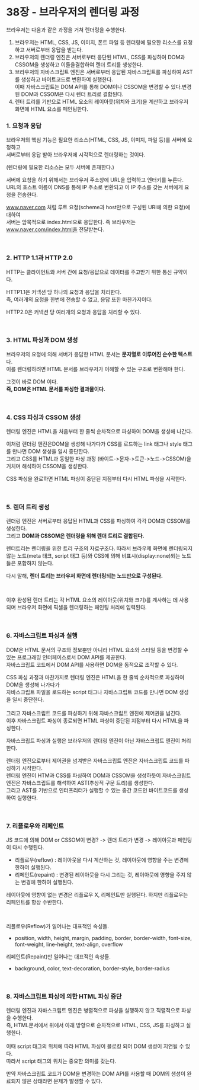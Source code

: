 # 38장 - 브라우저의 렌더링 과정

브라우저는 다음과 같은 과정을 거쳐 렌더링을 수행한다.

1. 브라우저는 HTML, CSS, JS, 이미지, 폰트 파일 등 렌더링에 필요한 리소스를 요청하고 서버로부터 응답을 받는다.
2. 브라우저의 렌더링 엔진은 서버로부터 응단된 HTML, CSS를 파싱하여 DOM과 CSSOM을 생성하고 이들을결합하여 렌더 트리를 생성한다.
3. 브라우저의 자바스크립트 엔진은 서버로부터 응답된 자바스크립트를 파싱하여 AST를 생성하고 바이트코드로 변환하여 실행한다. <br> 이때 자바스크립트는 DOM API를 통해 DOM이나 CSSOM을 변경할 수 있다.변경된 DOM과 CSSOM은 다시 렌더 트리로 결합된다.
4. 렌터 트리를 기반으로 HTML 요소의 레이아웃(위치와 크기)을 계산하고 브라우저 화면에 HTML 요소를 페인팅한다.

### 1. 요청과 응답

브라우저의 핵심 기능은 필요한 리소스(HTML, CSS, JS, 이미지, 파일 등)를 서버에 요청하고 <br>
서버로부터 응답 받아 브라우저에 시각적으로 렌더링하는 것이다.

(렌더링에 필요한 리소스는 모두 서버에 존재한다.)

서버에 요청을 하기 위해서는 브라우저 주소창에 URL을 입력하고 엔터키를 누른다. 
URL의 호스트 이름이 DNS를 통해 IP 주소로 변환되고 이 IP 주소를 갖는 서버에게 요청을 전송한다.

www.naver.com 처럼 루트 요청(scheme과 host만으로 구성된 URI에 의한 요청)에 대하여 <br>
서버는 암묵적으로 index.html으로 응답한다.
즉 브라우저는 www.naver.com/index.html을 전달받는다.

<br>

### 2. HTTP 1.1과 HTTP 2.0

HTTP는 클라이언트와 서버 간에 요청/응답으로 데이터를 주고받기 위한 통신 규약이다. <br>

HTTP1.1은 커넥션 당 하나의 요청과 응답을 처리한다. <br>
즉, 여러개의 요청을 한번에 전송할 수 없고, 응답 또한 마찬가지이다.

HTTP2.0은 커넥션 당 여러개의 요청과 응답을 처리할 수 있다. <br>

<br>

### 3. HTML 파싱과 DOM 생성

브라우저의 요청에 의해 서버가 응답한 HTML 문서는 **문자열로 이루어진 순수한 텍스트**다.<br>
이를 렌더링하려면 HTML 문서를 브라우저가 이해할 수 있는 구조로 변환해야 한다. <br>

그것이 바로 DOM 이다. <br>
**즉, DOM은 HTML 문서를 파싱한 결과물이다.**

<br>

### 4. CSS 파싱과 CSSOM 생성

렌더링 엔진은 HTML을 처음부터 한 줄씩 순차적으로 파싱하여 DOM을 생성해 나간다.

이처럼 렌더링 엔진은DOM을 생성해 나가다가 CSS를 로드하는 link 태그나 style 태그를 만나면 DOM 생성을 일시 중단한다. <br>
그리고 CSS를 HTML과 동일한 파싱 과정 (바이트->문자->토큰->노드->CSSOM)을 거치며 해석하여 CSSOM을 생성한다. <br>

CSS 파싱을 완료하면 HTML 파싱이 중단된 지점부터 다시 HTML 파싱을 시작한다.

<br>

### 5. 렌더 트리 생성

렌더링 엔진은 서버로부터 응답된 HTML과 CSS를 파싱하여 각각 DOM과 CSSOM를 생성한다. <br>
그리고 **DOM과 CSSOM은 렌더링을 위해 렌더 트리로 결합된다.**

렌터트리는 렌더링을 위한 트리 구조의 자료구조다.
따라서 브라우제 화면에 렌더링되지 않는 노드(meta 태크, script 태그 등)와 CSS에 의해 비표시(display:none)되는 노드들은 포함하지 않는다.

다시 말해, **렌더 트리는 브라우저 화면에 렌더링되는 노드만으로 구성된다.**

<br>

이후 완성된 렌더 트리는 각 HTML 요소의 레이아웃(위치와 크기)를 계사하는 데 사용되며 브라우저 화면에 픽셀을 렌더링하는 페인팅 처리에 입력된다.

<br>

### 6. 자바스크립트 파싱과 실행

DOM은 HTML 문서의 구조와 정보뿐만 아니라 HTML 요소와 스타일 등을 변경할 수 있는 프로그래밍 인터페이스로서 DOM API를 제공한다. <br>
자바스크립트 코드에서 DOM API를 사용하면 DOM을 동적으로 조작할 수 있다.

CSS 파싱 과정과 마찬가지로 렌더링 엔진은 HTML을 한 줄씩 순차적으로 파싱하여 DOM을 생성해 나가다가 <br>
자바스크립트 파일을 로드하는 script 태그나 자바스크립트 코드를 만나면 DOM 생성을 일시 중단한다. <br> <br>
그리고 자바스크립트 코드를 파싱하기 위해 자바스크립트 엔진에 제어권을 넘긴다.<br>
이후 자바스크립트 파싱이 종료되면 HTML 파싱이 중단된 지점부터 다시 HTML을 파싱한다.



자바스크립트 파싱과 실행은 브라우저의 렌더링 엔진이 아닌 자바스크립트 엔진이 처리한다.

렌더링 엔진으로부터 제어권을 넘겨받은 자바스크립트 엔진은 자바스크립트 코드를 파싱하기 시작한다. <br>
렌더링 엔진이 HTM과 CSS를 파싱하여 DOM과 CSSOM을 생성하듯이 자바스크립트 엔진은 자바스크립트를 해석하여 AST(추상적 구문 트리)를 생성한다. <br>
그리고 AST를 기반으로 인터프리터가 실행할 수 있는 중간 코드인 바이트코드를 생성하여 실행한다.

<br>

### 7. 리플로우와 리페인트

JS 코드에 의해 DOM or CSSOM이 변경? -> 렌더 트리가 변경 -> 레이아웃과 페인팅이 다시 수행된다.

- 리플로우(reflow) : 레이아웃을 다시 계산하는 것, 레이아웃에 영향을 주는 변경에 한하여 실행된다.
- 리페인트(repaint) : 변경된 레이아웃을 다시 그리는 것, 레이아웃에 영향을 주지 않는 변경에 한하여 실행된다.

레이아웃에 영향이 없는 변경은 리플로우 X, 리페인트만 실행된다.
하지만 리플로우는 리페인트를 항상 수반한다.

<br>

리플로우(Reflow)가 일어나는 대표적인 속성들.

- position, width, height, margin, padding, border, border-width, font-size, font-weight,
  line-height, text-align, overflow

리페인트(Repaint)만 일어나는 대표적인 속성들.

- background, color, text-decoration, border-style, border-radius

<br>

### 8. 자바스크립트 파싱에 의한 HTML 파싱 중단

렌더링 엔진과 자바스크립트 엔진은 병렬적으로 파싱을 실행하지 않고 직렬적으로 파싱을 수행한다. <br>
즉, HTML문서에서 위에서 아래 방향으로 순차적으로 HTML, CSS, JS를 파싱하고 실행한다. <br> <br>
이때 script 태그의 위치에 따라 HTML 파싱이 블로킹 되어 DOM 생성이 지연될 수 있다. <br>
따라서 script 태그의 위치는 중요한 의미를 갖는다.



만약 자바스크립트 코드가 DOM을 변경하는 DOM API를 사용할 때 DOM의 생성이 완료되지 않은 상태라면 문제가 발생할 수 있다.
